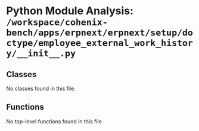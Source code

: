 # Python Module Analysis: `/workspace/cohenix-bench/apps/erpnext/erpnext/setup/doctype/employee_external_work_history/__init__.py`

## Classes

No classes found in this file.


## Functions

No top-level functions found in this file.
